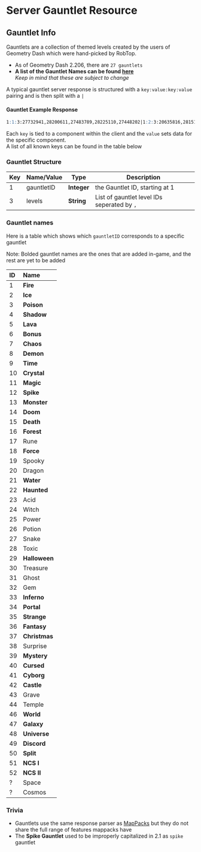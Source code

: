 # Server Gauntlet Resource

## Gauntlet Info

Gauntlets are a collection of themed levels created by the users of Geometry Dash which were hand-picked by RobTop.

 - As of Geometry Dash 2.206, there are `27 gauntlets`
 - **A list of the Gauntlet Names can be found [here](/resources/server/gauntlet?id=gauntlet-names)**<br/>*Keep in mind that these are subject to change*

A typical gauntlet server response is structured with a `key:value:key:value` pairing and is then split with a `|`
<!-- tabs:start -->

#### **Gauntlet Example Response**
```md
1:1:3:27732941,28200611,27483789,28225110,27448202|1:2:3:20635816,28151870,25969464,24302376,27399722 
```
<!-- tabs:end -->

Each `key` is tied to a component within the client and the `value` sets data for the specific component.  
A list of all known keys can be found in the table below

### Gauntlet Structure

| Key | Name/Value | Type       | Description                           |
| --- | ---------- | ---------- | ------------------------------------- |
| 1   | gauntletID | **Integer**| the Gauntlet ID, starting at 1        |
| 3   | levels     | **String** | List of gauntlet level IDs seperated by `,`|

### Gauntlet names

Here is a table which shows which `gauntletID` corresponds to a specific gauntlet

<!-- table made with a json to mdtable script so it looks ugky :/-->
Note: Bolded gauntlet names are the ones that are added in-game, and the rest are yet to be added

| ID | Name |
|:---|:-----|
| 1  | **Fire** |
| 2  | **Ice** |
| 3  | **Poison** |
| 4  | **Shadow** |
| 5  | **Lava** |
| 6  | **Bonus** |
| 7  | **Chaos** |
| 8  | **Demon** |
| 9  | **Time** |
| 10 | **Crystal** |
| 11 | **Magic** |
| 12 | **Spike**|
| 13 | **Monster** |
| 14 | **Doom** |
| 15 | **Death** |
| 16 | **Forest** |
| 17 | Rune |
| 18 | **Force** |
| 19 | Spooky |
| 20 | Dragon |
| 21 | **Water** |
| 22 | **Haunted** |
| 23 | Acid |
| 24 | Witch |
| 25 | Power |
| 26 | Potion |
| 27 | Snake |
| 28 | Toxic |
| 29 | **Halloween** |
| 30 | Treasure |
| 31 | Ghost |
| 32 | Gem |
| 33 | **Inferno** |
| 34 | **Portal** |
| 35 | **Strange** |
| 36 | **Fantasy** |
| 37 | **Christmas** |
| 38 | Surprise |
| 39 | **Mystery** |
| 40 | **Cursed** |
| 41 | **Cyborg** |
| 42 | **Castle** |
| 43 | Grave |
| 44 | Temple |
| 46 | **World** |
| 47 | **Galaxy** |
| 48 | **Universe** |
| 49 | **Discord** |
| 50 | **Split** |
| 51 | **NCS I** |
| 52 | **NCS II** |
| ?  | Space |
| ?  | Cosmos |

### Trivia

- Gauntlets use the same response parser as [MapPacks](/resources/server/mappack) but they do not share the full range of features mappacks have
- The **Spike Gauntlet** used to be improperly capitalized in 2.1 as `spike` gauntlet
